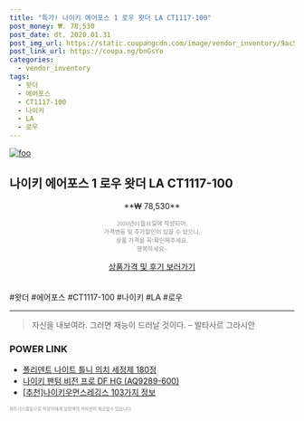 ```yaml
--- 
title: "특가! 나이키 에어포스 1 로우 왓더 LA CT1117-100" 
post_money: ₩. 78,530 
post_date: dt. 2020.01.31 
post_img_url: https://static.coupangcdn.com/image/vendor_inventory/9ac5/ab60030f87bd8a8360e95c85563d22a7c1d19764e9f3886993c4a91b75bd.jpg 
post_link_url: https://coupa.ng/bnGsYo 
categories: 
  - vendor_inventory 
tags: 
  - 왓더 
  - 에어포스 
  - CT1117-100 
  - 나이키 
  - LA 
  - 로우 
--- 
```

[![foo](https://static.coupangcdn.com/image/vendor_inventory/9ac5/ab60030f87bd8a8360e95c85563d22a7c1d19764e9f3886993c4a91b75bd.jpg)](https://coupa.ng/bnGsYo) 

## 나이키 에어포스 1 로우 왓더 LA CT1117-100 
<p style="text-align: center;">**₩ 78,530**</p> 
<p style="text-align: center;"><span style="color: #898c8f; font-family: Georgia,Times,serif; font-size: 0.75em;">2020년01월31일에 작성되어, <br>가격변동 및 추가할인이 있을 수 있으니,<br> 상품 가격을 꼭!확인해주세요.<br>행복하세요~</span> 
</p>	 
<div markdown="0" style="text-align: center;"><a href="https://coupa.ng/bnGsYo" class="btn btn--success">상품가격 및 후기 보러가기</a></div> 
<br><br> 
  #왓더 #에어포스 #CT1117-100 #나이키 #LA #로우 
<hr> 

> 자신을 내보여라. 그러면 재능이 드러날 것이다. – 발타사르 그라시안 


### POWER LINK

* <a href="https://blog.naver.com/sakai111/221784920502" target="_blank">폴리덴트 나이트 틀니 의치 세정제 180정</a>
* <a href="https://blog.naver.com/santokki14/221783623471" target="_blank">나이키 팬텀 비전 프로 DF HG (AQ9289-600)</a>
* <a href="https://blog.naver.com/fasyy4321/221789010785" target="_blank">[추천]나이키우먼스레깅스 103가지 정보</a>

<span style="color: #898c8f; font-family: Georgia,Times,serif; font-size: 0.55em;">파트너스활동으로 작성자에게 일정액의 커미션이 제공될수 있습니다.</span> 
